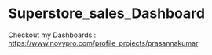 # Superstore_sales_Dashboard


Checkout my Dashboards :  https://www.novypro.com/profile_projects/prasannakumar
